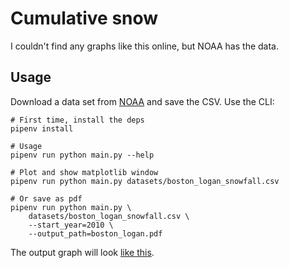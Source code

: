 # Cumulative snow

I couldn't find any graphs like this online, but NOAA has the data.

## Usage

Download a data set from [NOAA](https://www.ncdc.noaa.gov/cdo-web/search?datasetid=DAILY_SUMMARIES#) and save the CSV. Use the CLI:

```
# First time, install the deps
pipenv install

# Usage
pipenv run python main.py --help

# Plot and show matplotlib window
pipenv run python main.py datasets/boston_logan_snowfall.csv

# Or save as pdf
pipenv run python main.py \
    datasets/boston_logan_snowfall.csv \
    --start_year=2010 \
    --output_path=boston_logan.pdf
```

The output graph will look [like this](https://github.com/aabmass/cumulative-snow/blob/master/boston_logan.pdf).
